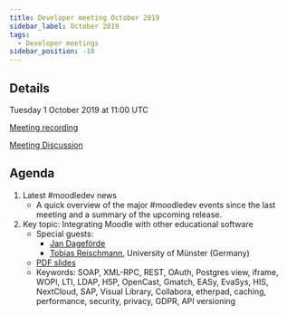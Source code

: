 ```yaml
---
title: Developer meeting October 2019
sidebar_label: October 2019
tags:
  - Developer meetings
sidebar_position: -10
---
```


## Details

Tuesday 1 October 2019 at 11:00 UTC

[Meeting recording](https://moodle.org/mod/bigbluebuttonbn/view.php?id=8596)

[Meeting Discussion](https://moodle.org/mod/forum/discuss.php?d=390462)

## Agenda

<!--cspell:ignore Münster,WOPI,Gmatch,Collabora -->

1. Latest #moodledev news
    - A quick overview of the major #moodledev events since the last meeting and a summary of the upcoming release.
1. Key topic: Integrating Moodle with other educational software
    - Special guests:
        - [Jan Dageförde](https://moodle.org/user/profile.php?id=1942711)
        - [Tobias Reischmann](https://moodle.org/user/profile.php?id=1859594), University of Münster (Germany)
    - [PDF slides](https://docs.moodle.org/Media/2019-10-devtalk-integrations.pdf)
    - Keywords: SOAP, XML-RPC, REST, OAuth, Postgres view, iframe, WOPI, LTI, LDAP, H5P, OpenCast, Gmatch, EASy, EvaSys, HIS, NextCloud, SAP, Visual Library, Collabora, etherpad, caching, performance, security, privacy, GDPR, API versioning
